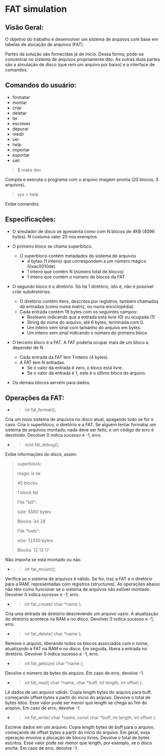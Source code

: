 # FAT simulation

## Visão Geral:
O objetivo do trabalho é desenvolver um sistema de arquivos com base em 
tabelas de alocação de arquivos (FAT).

Partes da solução são fornecidas já de início. Dessa forma, pode-se concentrar no sistema
de arquivos propriamente dito. As outras duas partes são a simulação de disco (que rem
um arquivo por baixo) e a interface de comandos.

## Comandos do usuário:
- formatar
- montar
- criar
- deletar 
- ler
- escrever
- depurar
- medir
- ver
- help
- importar 
- exportar 
- sair

> $ make dev

Compila e executa o programa com o arquivo imagem-pronta (20 blocos, 3 arquivos).

> sys > help

Exibe comandos

## Especificações:
- O simulador de disco se apresenta como com N blocos de 4KB (4096 bytes). N costuma valer 20 nos exemplos.

- O primeiro bloco se chama superbloco.
    - O superbloco contém metadados do sistema de arquivos
        - 4 bytes (1 inteiro) que correspondem a um número mágico (0xac0010de)
        - 1 inteiro que contém N (número total de blocos)
        - 1 inteiro que contém o número de blocos da FAT.

- O segundo bloco é o diretório. Só há 1 diretório, isto é, não é possível criar
subdiretórios.
    - O diretório contém itens, descritos por registros, também chamados de entradas (como numa matriz, ou numa enciclopédia).
    - Cada entrada contém 16 bytes com os seguintes campos:
        - Booleano indicando que a entrada está livre (0) ou ocupada (1)
        - String do nome do arquivo, até 6 bytes, terminada com 0.
        - Um inteiro sem sinal com tamanho do arquivo em bytes.
        - Um inteiro sem sinal indicando o número do primeiro bloco.

- O terceiro bloco é a FAT. A FAT poderia ocupar mais de um bloco a depender de N.
    - Cada entrada da FAT tem 1 inteiro (4 bytes).
    - A FAT tem N entradas.
        - Se o valor da entrada é zero, o bloco está livre.
        - Se o valor da entrada é 1, este é o último bloco do arquivo.

- Os demais blocos servem para dados.

## Operações da FAT:

- > int fat_format();

Cria um novo sistema de arquivos no disco atual, apagando tudo se for o caso. Cria o superbloco, o diretório e a FAT. Se alguém tentar formatar um sistema de arquivos
montado, nada deve ser feito, e um código de erro é devolvido. Devolver 0 indica
sucesso e -1, erro.

- > void fat_debug();

Exibe informações do disco, assim:
> superblock:
>
> magic is ok
>
> 45 blocks
>
> 1 block fat
>
> File "bill":
>
> size: 5560 bytes
>
> Blocks: 34 28
>
> File "todo":
>
> size: 12330 bytes
>
> Blocks: 12 13 17

Não importa se está montado ou não.

- > int fat_mount();

Verifica se o sistema de arquivos é válido. Se for, traz a FAT e o diretório para a RAM, representadas com registros (structures). As operações abaixo não têm como funcionar se o sistema de arquivos não estiver montado. Devolver 0 indica sucesso e -1, erro.

- > int fat_create( char *name );

Cria uma entrada de diretório descrevendo um arquivo vazio. A atualização do diretório acontece na RAM e no disco. Devolver 0 indica sucesso e -1, erro.

- > int fat_delete( char *name );

Remove o arquivo, liberando todos os blocos associados com o nome, atualizando a FAT na RAM e no disco. Em seguida, libera a entrada no diretório. Devolver 0 indica
sucesso e -1, erro.

- > int fat_getsize( char *name );

Devolve o número de bytes do arquivo. Em caso de erro, devolve -1.

- > int fat_read( char *name, char *buff, int length, int offset );

Lê dados de um arquivo válido. Copia length bytes do arquivo para buff, começando
offset bytes a partir do início do arquivo. Devolve o total de bytes lidos. Esse valor pode ser menor que length se chega ao fim do arquivo. Em caso de erro, devolve -1.

- > int fat_write( char *name, const char *buff, int length, int offset );

Escreve dados em um arquivo. Copia length bytes de buff para o arquivo, começando de offset bytes a partir do início do arquivo. Em geral, essa operação envolve a alocação de blocos livres. Devolve o total de bytes escritos. Esse valor pode ser menor que length, por exemplo, se o disco enche. Em caso de erro, devolve -1.

